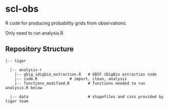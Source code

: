 # scl-obs
R code for producing probability grids from observations.

Only need to run analysis.R 

## Repository Structure

	|-- tiger  
	
	  |-- analysis-r     	   
		|-- gbig_idigbio_extraction.R   # GBIF iDigBio extraction code	
		|-- isdm.R   			# import, clean, analysis
		|-- functions_modified.R        # functions needed to run analysis.R below
	
	  |-- data                      	# shapefiles and csvs provided by tiger team

